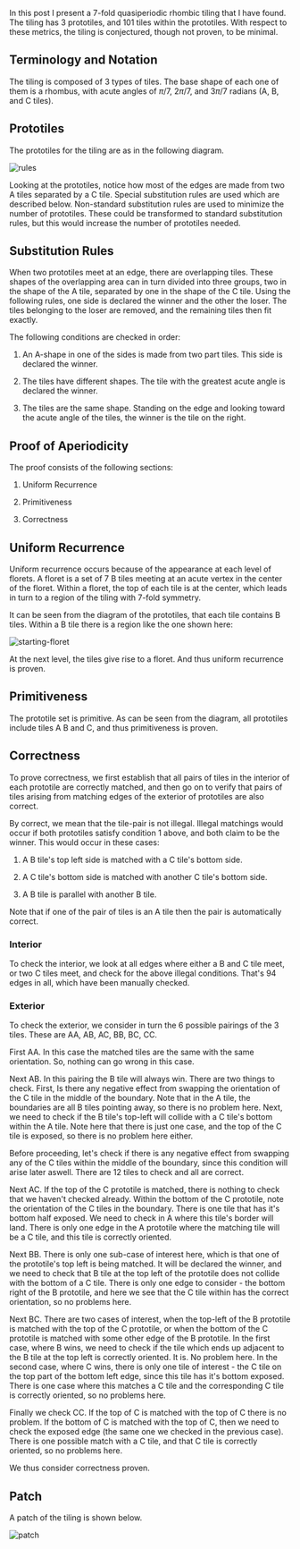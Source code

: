 In this post I present a $7$-fold quasiperiodic rhombic tiling that I have found. The tiling has $3$ prototiles, and $101$ tiles within the prototiles. With respect to these metrics, the tiling is conjectured, though not proven, to be minimal.

## Terminology and Notation
The tiling is composed of $3$ types of tiles. The base shape of each
one of them is a rhombus, with acute angles of $π/7$, $2π/7$, and $3π/7$ radians (A, B, and C tiles).

## Prototiles

The prototiles for the tiling are as in the following diagram.

![rules](/assets/images/2025-1-9/rules.png "rules")

Looking at the prototiles, notice how most of the edges are made from two A tiles separated by a C tile. Special substitution rules are used which are described below. Non-standard substitution rules are used to minimize the number of prototiles. These could be transformed to standard substitution rules, but this would increase the number of prototiles needed.


## Substitution Rules

When two prototiles meet at an edge, there are overlapping tiles. These shapes of the overlapping area can in turn divided into three groups, two in the shape of the A tile, separated by one in the shape of the C tile. Using the following rules, one side is declared the winner and the other the loser. The tiles belonging to the loser are removed, and the remaining tiles then fit exactly.

The following conditions are checked in order:

1. An A-shape in one of the sides is made from two part tiles. This side is declared the winner.

2. The tiles have different shapes. The tile with the greatest acute angle is declared the winner. 

3. The tiles are the same shape. Standing on the edge and looking toward the acute angle of the tiles, the winner is the tile on the right.


## Proof of Aperiodicity

The proof consists of the following sections: 

1. Uniform Recurrence

2. Primitiveness

3. Correctness

## Uniform Recurrence

Uniform recurrence occurs because of the appearance at each level of florets. A floret is a set of $7$ B tiles meeting at an acute vertex in the center of the floret. Within a floret, the top of each tile is at the center, which leads in turn to a region of the tiling with $7$-fold symmetry.

It can be seen from the diagram of the prototiles, that each tile contains B tiles. Within a B tile there is a region like the one shown here: 

![starting-floret](/assets/images/2025-1-9/starting-floret.png "starting-floret")

At the next level, the tiles give rise to a floret. And thus uniform recurrence is proven.

## Primitiveness

The prototile set is primitive. As can be seen from the diagram, all prototiles include tiles A B and C, and thus primitiveness is proven.

## Correctness

To prove correctness, we first establish that all pairs of tiles in the interior of each prototile are correctly matched, and then go on to verify that pairs of tiles arising from matching edges of the exterior of prototiles are also correct. 

By correct, we mean that the tile-pair is not illegal. Illegal matchings would occur if both prototiles satisfy condition 1 above, and both claim to be the winner. This would occur in these cases: 

1. A B tile's top left side is matched with a C tile's bottom side.

2. A C tile's bottom side is matched with another C tile's bottom side.

3. A B tile is parallel with another B tile. 

Note that if one of the pair of tiles is an A tile then the pair is automatically correct.

### Interior

To check the interior, we look at all edges where either a B and C tile meet, or two C tiles meet, and check for the above illegal conditions. That's $94$ edges in all, which have been manually checked.

### Exterior

To check the exterior, we consider in turn the $6$ possible pairings of the $3$ tiles. These are AA, AB, AC, BB, BC, CC.

First AA. In this case the matched tiles are the same with the same orientation. So, nothing can go wrong in this case.

Next AB. In this pairing the B tile will always win. There are two things to check. First, Is there any negative effect from swapping the orientation of the C tile in the middle of the boundary. Note that in the A tile, the boundaries are all B tiles pointing away, so there is no problem here. Next, we need to check if the B tile's top-left will collide with a C tile's bottom within the A tile. Note here that there is just one case, and the top of the C tile is exposed, so there is no problem here either.

Before proceeding, let's check if there is any negative effect from swapping any of the C tiles within the middle of the boundary, since this condition will arise later aswell. There are $12$ tiles to check and all are correct.

Next AC. If the top of the C prototile is matched, there is nothing to check that we haven't checked already. Within the bottom of the C prototile, note the orientation of the C tiles in the boundary. There is one tile that has it's bottom half exposed. We need to check in A where this tile's border will land. There is only one edge in the A prototile where the matching tile will be a C tile, and this tile is correctly oriented.

Next BB. There is only one sub-case of interest here, which is that one of the prototile's top left is being matched. It will be declared the winner, and we need to check that B tile at the top left of the prototile does not collide with the bottom of a C tile. There is only one edge to consider - the bottom right of the B prototile, and here we see that the C tile within has the correct orientation, so no problems here.

Next BC. There are two cases of interest, when the top-left of the B prototile is matched with the top of the C prototile, or when the bottom of the C prototile is matched with some other edge of the B prototile. In the first case, where B wins, we need to check if the tile which ends up adjacent to the B tile at the top left is correctly oriented. It is. No problem here. In the second case, where C wins, there is only one tile of interest - the C tile on the top part of the bottom left edge, since this tile has it's bottom exposed. There is one case where this matches a C tile and the corresponding C tile is correctly oriented, so no problems here.

Finally we check CC. If the top of C is matched with the top of C there is no problem. If the bottom of C is matched with the top of C, then we need to check the exposed edge (the same one we checked in the previous case). There is one possible match with a C tile, and that C tile is correctly oriented, so no problems here.

We thus consider correctness proven.


## Patch

A patch of the tiling is shown below. 

![patch](/assets/images/2025-1-9/patch.png "patch")




